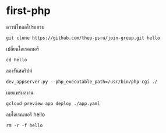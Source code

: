 # first-php

ดาวน์โหลดโปรแกรม

	git clone https://github.com/thep-psru/join-group.git hello

เปลี่ยนไดเรคเทอรี

	cd hello

ลองรันสคริปต์

	dev_appserver.py --php_executable_path=/usr/bin/php-cgi ./

เผยแพร่ผลงาน

	gcloud preview app deploy ./app.yaml

ลบไดเรคเทอรี hello

	rm -r -f hello
